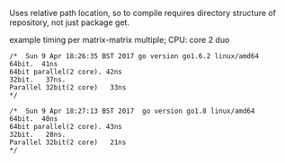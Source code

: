 Uses relative path location, so to compile requires directory structure of repository, not just package get. 

example timing per matrix-matrix multiple; CPU: core 2 duo 

	/*  Sun 9 Apr 18:26:35 BST 2017 go version go1.6.2 linux/amd64
	64bit.	41ns
	64bit parallel(2 core).	42ns
	32bit.	 37ns.
	Parallel 32bit(2 core)	 33ns
	*/	

	/*  Sun 9 Apr 18:27:13 BST 2017  go version go1.8 linux/amd64
	64bit.	40ns
	64bit parallel(2 core).	43ns
	32bit.	 28ns.
	Parallel 32bit(2 core)	 21ns
	*/

